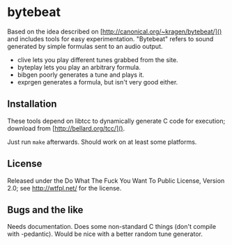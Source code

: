bytebeat
========

Based on the idea described on [http://canonical.org/~kragen/bytebeat/]() and
includes tools for easy experimentation.  "Bytebeat" refers to sound generated
by simple formulas sent to an audio output.

  + clive lets you play different tunes grabbed from the site.
  + byteplay lets you play an arbitrary formula.
  + bibgen poorly generates a tune and plays it.
  + exprgen generates a formula, but isn't very good either.


Installation
------------

These tools depend on libtcc to dynamically generate C code for execution;
download from [http://bellard.org/tcc/]().

Just run `make` afterwards.  Should work on at least some platforms.


License
-------

Released under the Do What The Fuck You Want To Public License, Version 2.0; see
http://wtfpl.net/ for the license.


Bugs and the like
-----------------

Needs documentation.  Does some non-standard C things (don't compile with
-pedantic).  Would be nice with a better random tune generator.
